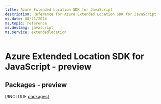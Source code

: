```yaml
---
title: Azure Extended Location SDK for JavaScript
description: Reference for Azure Extended Location SDK for JavaScript
ms.date: 08/21/2024
ms.topic: reference
ms.devlang: javascript
ms.service: extendedlocation
---
```

# Azure Extended Location SDK for JavaScript - preview
## Packages - preview
[!INCLUDE [packages](extended-location-index.md)]